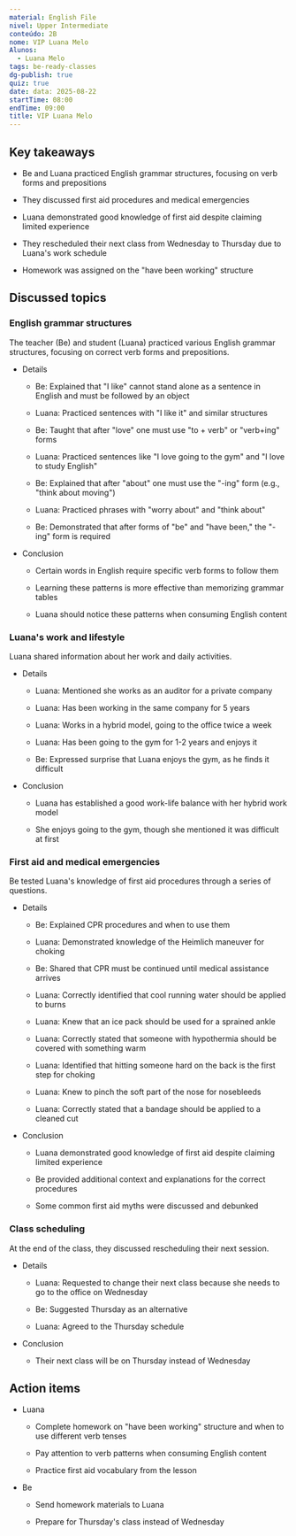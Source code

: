 ```yaml
---
material: English File
nivel: Upper Intermediate
conteúdo: 2B
nome: VIP Luana Melo
Alunos:
  - Luana Melo
tags: be-ready-classes
dg-publish: true
quiz: true
date: data: 2025-08-22
startTime: 08:00
endTime: 09:00
title: VIP Luana Melo
---
```

## Key takeaways

- Be and Luana practiced English grammar structures, focusing on verb forms and prepositions
    
- They discussed first aid procedures and medical emergencies
    
- Luana demonstrated good knowledge of first aid despite claiming limited experience
    
- They rescheduled their next class from Wednesday to Thursday due to Luana's work schedule
    
- Homework was assigned on the "have been working" structure
    

## Discussed topics

### English grammar structures

The teacher (Be) and student (Luana) practiced various English grammar structures, focusing on correct verb forms and prepositions.

- Details
    
    - Be: Explained that "I like" cannot stand alone as a sentence in English and must be followed by an object
        
    - Luana: Practiced sentences with "I like it" and similar structures
        
    - Be: Taught that after "love" one must use "to + verb" or "verb+ing" forms
        
    - Luana: Practiced sentences like "I love going to the gym" and "I love to study English"
        
    - Be: Explained that after "about" one must use the "-ing" form (e.g., "think about moving")
        
    - Luana: Practiced phrases with "worry about" and "think about"
        
    - Be: Demonstrated that after forms of "be" and "have been," the "-ing" form is required
        
- Conclusion
    
    - Certain words in English require specific verb forms to follow them
        
    - Learning these patterns is more effective than memorizing grammar tables
        
    - Luana should notice these patterns when consuming English content
        

### Luana's work and lifestyle

Luana shared information about her work and daily activities.

- Details
    
    - Luana: Mentioned she works as an auditor for a private company
        
    - Luana: Has been working in the same company for 5 years
        
    - Luana: Works in a hybrid model, going to the office twice a week
        
    - Luana: Has been going to the gym for 1-2 years and enjoys it
        
    - Be: Expressed surprise that Luana enjoys the gym, as he finds it difficult
        
- Conclusion
    
    - Luana has established a good work-life balance with her hybrid work model
        
    - She enjoys going to the gym, though she mentioned it was difficult at first
        

### First aid and medical emergencies

Be tested Luana's knowledge of first aid procedures through a series of questions.

- Details
    
    - Be: Explained CPR procedures and when to use them
        
    - Luana: Demonstrated knowledge of the Heimlich maneuver for choking
        
    - Be: Shared that CPR must be continued until medical assistance arrives
        
    - Luana: Correctly identified that cool running water should be applied to burns
        
    - Luana: Knew that an ice pack should be used for a sprained ankle
        
    - Luana: Correctly stated that someone with hypothermia should be covered with something warm
        
    - Luana: Identified that hitting someone hard on the back is the first step for choking
        
    - Luana: Knew to pinch the soft part of the nose for nosebleeds
        
    - Luana: Correctly stated that a bandage should be applied to a cleaned cut
        
- Conclusion
    
    - Luana demonstrated good knowledge of first aid despite claiming limited experience
        
    - Be provided additional context and explanations for the correct procedures
        
    - Some common first aid myths were discussed and debunked
        

### Class scheduling

At the end of the class, they discussed rescheduling their next session.

- Details
    
    - Luana: Requested to change their next class because she needs to go to the office on Wednesday
        
    - Be: Suggested Thursday as an alternative
        
    - Luana: Agreed to the Thursday schedule
        
- Conclusion
    
    - Their next class will be on Thursday instead of Wednesday
        

## Action items

- Luana
    
    - Complete homework on "have been working" structure and when to use different verb tenses
        
    - Pay attention to verb patterns when consuming English content
        
    - Practice first aid vocabulary from the lesson
        
- Be
    
    - Send homework materials to Luana
        
    - Prepare for Thursday's class instead of Wednesday
